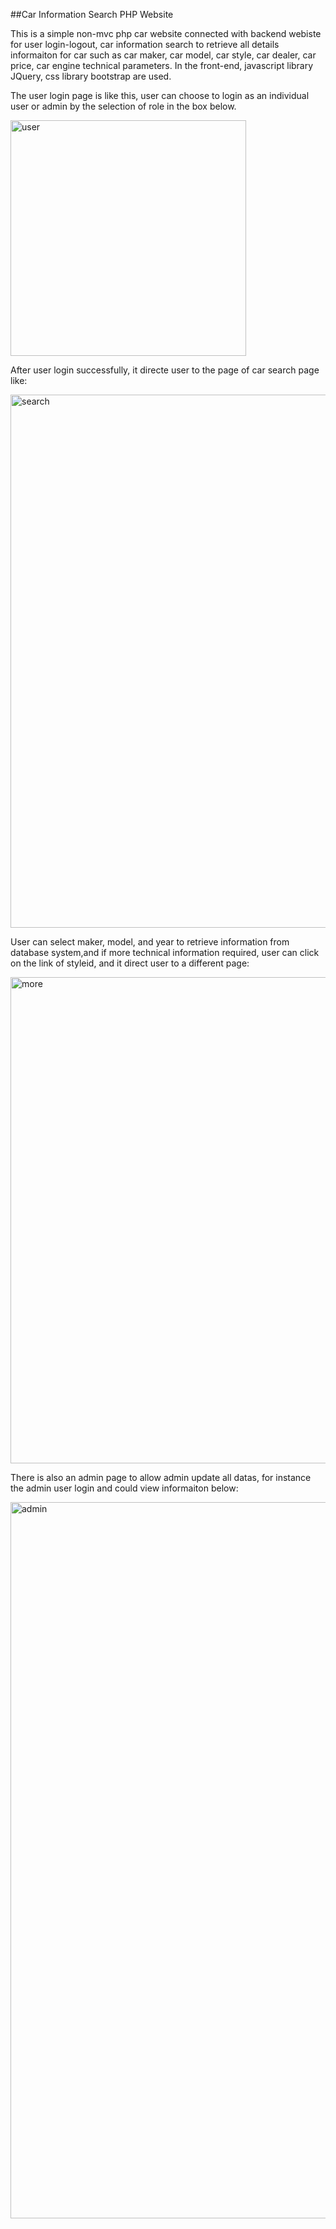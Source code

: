 ##Car Information Search PHP Website

This is a simple non-mvc php car website connected with backend webiste for user login-logout, car information search to retrieve all details informaiton for car such as car maker, car model, car style, car dealer, car price, car engine technical parameters. In the front-end, javascript library JQuery, css library bootstrap are used.

The user login page is like this, user can choose to login as an individual user or admin by the selection of role in the box below.

<img width="377" alt="user" src="https://cloud.githubusercontent.com/assets/14350066/21195034/ac5ec36c-c1f7-11e6-833c-53011bff9a40.png">

After user login successfully, it directe user to the page of car search page like:

<img width="853" alt="search" src="https://cloud.githubusercontent.com/assets/14350066/21195044/b4537d4c-c1f7-11e6-8849-cf822e7a5973.png">

User can select maker, model, and year to retrieve information from database system,and if more technical information required, user can click on the link of styleid, and it direct user to a different page:

<img width="778" alt="more" src="https://cloud.githubusercontent.com/assets/14350066/21195045/b5fa45fe-c1f7-11e6-9769-b42a26ebc206.png">

There is also an admin page to allow admin update all datas, for instance the admin user login and could view informaiton below:

<img width="1146" alt="admin" src="https://cloud.githubusercontent.com/assets/14350066/21195053/bb1cb2b0-c1f7-11e6-8a32-2fd628758375.png">
